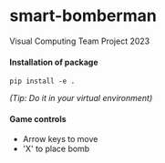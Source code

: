 # smart-bomberman
Visual Computing Team Project 2023



#### Installation of package
`pip install -e .` 

_(Tip: Do it in your virtual environment)_

#### Game controls
- Arrow keys to move
- 'X' to place bomb
